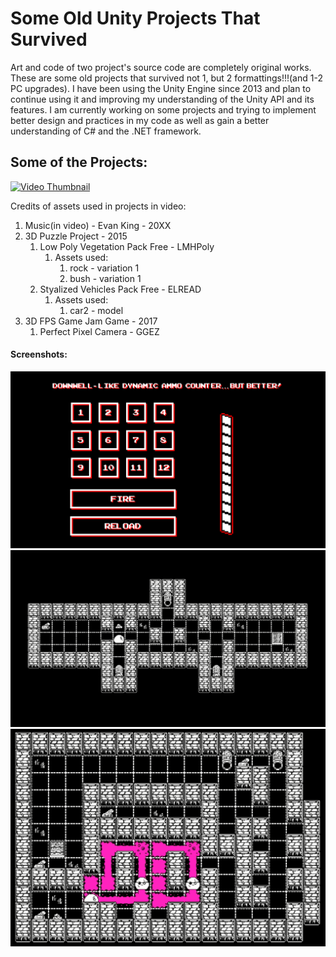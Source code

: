 # Some Old Unity Projects That Survived
Art and code of two project's source code are completely original works. These are some old projects that survived not 1, but 2 formattings!!!(and 1-2 PC upgrades).
I have been using the Unity Engine since 2013 and plan to continue using it and improving my understanding of the Unity API and its features.
I am currently working on some projects and trying to implement better design and practices in my code as well as gain a better understanding
of C# and the .NET framework.

## Some of the Projects:
[![Video Thumbnail](https://img.youtube.com/vi/bZ5nYWbMCwE/0.jpg)](https://www.youtube.com/watch?v=bZ5nYWbMCwE&feature=youtu.be)

Credits of assets used in projects in video:
1. Music(in video) - Evan King - 20XX
1. 3D Puzzle Project - 2015
    1. Low Poly Vegetation Pack Free - LMHPoly
        1. Assets used:
            1. rock - variation 1
            1. bush - variation 1
    1. Styalized Vehicles Pack Free - ELREAD
        1. Assets used:
            1. car2 - model
1. 3D FPS Game Jam Game - 2017
    1. Perfect Pixel Camera - GGEZ

#### Screenshots:
![Screenshot1](https://github.com/KarimTantawy/Some-Old-Unity-Projects/blob/master/Some%20Old%20Unity%20Projects/Ammo%20Counter/screen.png)
![Screenshot2](https://github.com/KarimTantawy/Some-Old-Unity-Projects/blob/master/Some%20Old%20Unity%20Projects/Slime%20Game/Screenshot2.png)
![Screenshot3](https://github.com/KarimTantawy/Some-Old-Unity-Projects/blob/master/Some%20Old%20Unity%20Projects/Slime%20Game/Screenshot4.png)
